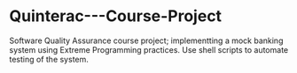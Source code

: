 Quinterac---Course-Project
==========================
Software Quality Assurance course project; implementting a mock banking system using Extreme Programming practices.
Use shell scripts to automate testing of the system.
